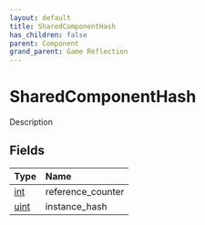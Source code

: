 ```yaml
---
layout: default
title: SharedComponentHash
has_children: false
parent: Component
grand_parent: Game Reflection
---
```

# SharedComponentHash
Description 

## Fields

| Type | Name |
|:-------------|:--------------|
| [int](/docs/game-reflection/enums/int) | reference_counter |
| [uint](/docs/game-reflection/components/uint) | instance_hash |

